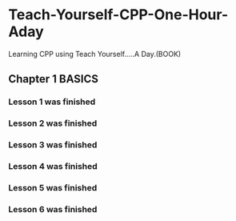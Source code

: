 # Teach-Yourself-CPP-One-Hour-Aday
Learning CPP using Teach Yourself.....A Day.(BOOK)
## Chapter 1 BASICS
### Lesson 1 was finished
### Lesson 2 was finished
### Lesson 3 was finished
### Lesson 4 was finished
### Lesson 5 was finished
### Lesson 6 was finished
